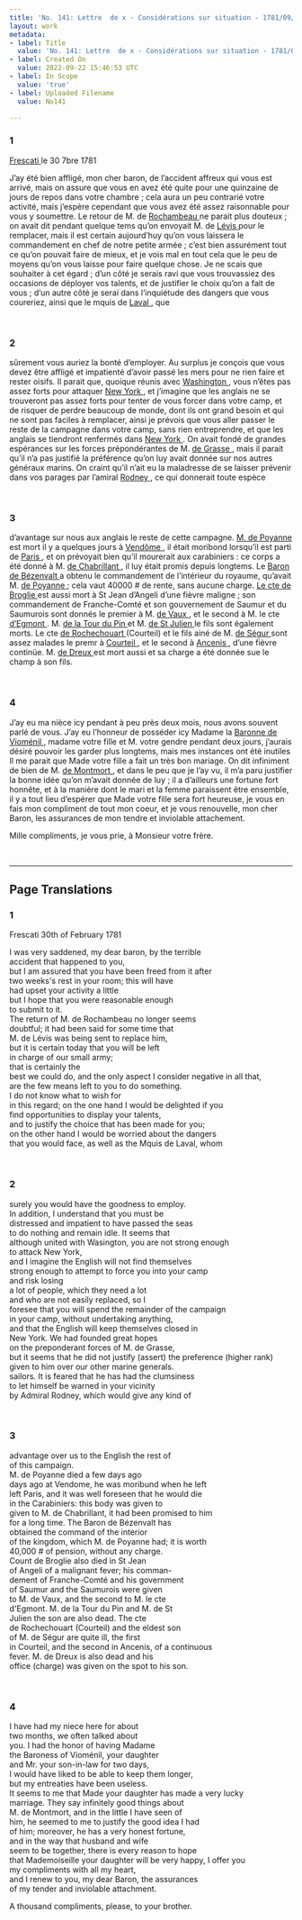 ```yaml
---
title: 'No. 141: Lettre  de x - Considérations sur situation - 1781/09/30'
layout: work
metadata:
- label: Title
  value: 'No. 141: Lettre  de x - Considérations sur situation - 1781/09/30'
- label: Created On
  value: 2022-09-22 15:46:53 UTC
- label: In Scope
  value: 'true'
- label: Uploaded Filename
  value: No141

---
```

<div class="pages">
<div id="page-32573059">
<h3><a name="page-32573059">1</a></h3>
<div class="page-content">
<p><a href="../subjects/32163046" title=" Frescati "> Frescati </a> le 30 7bre 1781</p>
<p>J’ay été bien affligé, mon cher baron, de <span class="line-break"> </span>l’accident affreux qui vous est arrivé, mais <span class="line-break"> </span>on assure que vous en avez été quite pour <span class="line-break"> </span>une quinzaine de jours de repos dans votre <span class="line-break"> </span>chambre ; cela aura un peu contrarié votre <span class="line-break"> </span>activité, mais j’espère cependant que vous <span class="line-break"> </span>avez été assez raisonnable pour vous y <span class="line-break"> </span>soumettre. Le retour de M. de <a href="../subjects/32162815" title=" Rochambeau "> Rochambeau </a> ne <span class="line-break"> </span>parait plus douteux ; on avait dit pendant <span class="line-break"> </span>quelque tems qu’on envoyait M. de <a href="../subjects/32163053" title=" Lévis "> Lévis </a> pour le <span class="line-break"> </span>remplacer, mais il est certain aujourd’huy qu’on <span class="line-break"> </span>vous laissera le commandement en chef de notre <span class="line-break"> </span>petite armée ; c’est bien assurément tout ce qu’on <span class="line-break"> </span>pouvait faire de mieux, et je vois mal en <span class="line-break"> </span>tout cela que le peu de moyens qu’on vous laisse <span class="line-break"> </span>pour faire quelque chose. Je ne scais que souhaiter <span class="line-break"> </span>à cet égard ; d’un côté je serais ravi que vous <span class="line-break"> </span>trouvassiez des occasions de déployer vos talents, <span class="line-break"> </span>et de justifier le choix qu’on a fait de vous ; <span class="line-break"> </span>d’un autre côté je serai dans l’inquiétude des dangers <span class="line-break"> </span>que vous coureriez, ainsi que le mquis de <a href="../subjects/32163006" title=" Laval "> Laval </a>, que </p>
</div>
</div>
<br />
<div id="page-32573060">
<h3><a name="page-32573060">2</a></h3>
<div class="page-content">
<p>sûrement vous auriez la bonté d’employer. <span class="line-break"> </span>Au surplus je conçois que vous devez être <span class="line-break"> </span>affligé et impatienté d’avoir passé les mers <span class="line-break"> </span>pour ne rien faire et rester oisifs. Il parait <span class="line-break"> </span>que, quoique réunis avec <a href="../subjects/32162841" title=" Washington "> Washington </a>, vous <span class="line-break"> </span>n’êtes pas assez forts pour attaquer <a href="../subjects/32162830" title=" New York "> New York </a>, <span class="line-break"> </span>et j’imagine que les anglais ne se trouveront <span class="line-break"> </span>pas assez forts pour tenter de vous <span class="line-break"> </span>forcer dans votre camp, et de risquer de perdre <span class="line-break"> </span>beaucoup de monde, dont ils ont grand besoin <span class="line-break"> </span>et qui ne sont pas faciles à remplacer, ainsi je <span class="line-break"> </span>prévois que vous aller passer le reste de la <span class="line-break"> </span>campagne dans votre camp, sans rien entreprendre, <span class="line-break"> </span>et que les anglais se tiendront renfermés dans <span class="line-break"> </span><a href="../subjects/32162830" title=" New York "> New York </a>. On avait fondé de grandes espérances <span class="line-break"> </span>sur les forces prépondérantes de M. <a href="../subjects/32163014" title=" de Grasse "> de Grasse </a>, <span class="line-break"> </span>mais il parait qu’il n’a pas justifié la préférence <span class="line-break"> </span>qu’on luy avait donnée sur nos autres généraux <span class="line-break"> </span>marins. On craint qu’il n’ait eu la maladresse <span class="line-break"> </span>de se laisser prévenir dans vos parages par <span class="line-break"> </span>l’amiral <a href="../subjects/32162893" title=" Rodney "> Rodney </a>, ce qui donnerait toute espèce </p>
</div>
</div>
<br />
<div id="page-32573061">
<h3><a name="page-32573061">3</a></h3>
<div class="page-content">
<p>d’avantage sur nous aux anglais le reste <span class="line-break"> </span>de cette campagne. <span class="line-break"> </span><a href="../subjects/32163054" title=" M. de Poyanne "> M. de Poyanne </a> est mort il y a quelques jours <span class="line-break"> </span>à <a href="../subjects/32163055" title=" Vendôme "> Vendôme </a>, il était moribond lorsqu’il est <span class="line-break"> </span>parti de <a href="../subjects/32163017" title=" Paris "> Paris </a>, et on prévoyait bien qu’il <span class="line-break"> </span>mourerait aux carabiniers : ce corps a été <span class="line-break"> </span>donné à  M. <a href="../subjects/32163056" title=" de Chabrillant "> de Chabrillant </a>, il luy était promis <span class="line-break"> </span>depuis longtems. Le <a href="../subjects/32163057" title=" Baron de Bézenvalt "> Baron de Bézenvalt </a> a <span class="line-break"> </span>obtenu le commandement de l’intérieur <span class="line-break"> </span>du royaume, qu’avait M. <a href="../subjects/32163058" title=" de Poyanne "> de Poyanne </a> ; cela <span class="line-break"> </span>vaut 40000 # de rente, sans aucune charge. <span class="line-break"> </span><a href="../subjects/32163059" title=" Le cte de Broglie "> Le cte de Broglie </a> est aussi mort à St Jean <span class="line-break"> </span>d’Angeli d’une fièvre maligne ; son comman<span class="line-break"></span>dement de Franche-Comté et son gouvernement <span class="line-break"> </span>de Saumur et du Saumurois sont donnés le <span class="line-break"> </span>premier à M. <a href="../subjects/32163060" title=" de Vaux "> de Vaux </a>, et le second à M. le cte <span class="line-break"> </span><a href="../subjects/32163061" title=" d’Egmont "> d’Egmont </a>. M. <a href="../subjects/32163062" title=" de la Tour du Pin "> de la Tour du Pin </a> et M. <a href="../subjects/32163063" title=" de St Julien "> de St <span class="line-break"> </span>Julien </a> le fils sont également morts. Le cte <span class="line-break"> </span><a href="../subjects/32163064" title=" de Rochechouart "> de Rochechouart </a> (Courteil) et le fils ainé <span class="line-break"> </span>de M. <a href="../subjects/32163021" title=" de Ségur "> de Ségur </a> sont assez malades le premr <span class="line-break"> </span>à <a href="../subjects/32163065" title=" Courteil "> Courteil </a>, et le second à <a href="../subjects/32163066" title=" Ancenis "> Ancenis </a>, d’une fièvre <span class="line-break"> </span>continüe. M. <a href="../subjects/32163067" title=" de Dreux "> de Dreux </a> est mort aussi et sa <span class="line-break"> </span>charge a été donnée sue le champ à son fils.  </p>
</div>
</div>
<br />
<div id="page-32573062">
<h3><a name="page-32573062">4</a></h3>
<div class="page-content">
<p>J’ay eu ma nièce icy pendant à peu près <span class="line-break"> </span>deux mois, nous avons souvent parlé de <span class="line-break"> </span>vous. J’ay eu l’honneur de posséder icy Madame <span class="line-break"> </span>la  <a href="../subjects/32163026" title=" Baronne de Vioménil "> Baronne de Vioménil </a>, madame votre fille <span class="line-break"> </span>et M. votre gendre pendant deux jours, j’aurais <span class="line-break"> </span>désiré pouvoir les garder plus longtems, <span class="line-break"> </span>mais mes instances ont été inutiles Il me <span class="line-break"> </span>parait que Made votre fille a fait un très <span class="line-break"> </span>bon mariage. On dit infiniment de bien <span class="line-break"> </span>de M. <a href="../subjects/32163068" title=" de Montmort "> de Montmort </a>, et dans le peu que je l’ay <span class="line-break"> </span>vu, il m’a paru justifier la bonne idée qu’on <span class="line-break"> </span>m’avait donnée de luy ; il a d’ailleurs une <span class="line-break"> </span>fortune fort honnête, et à la manière dont <span class="line-break"> </span>le mari et la femme paraissent être ensemble, <span class="line-break"> </span>il y a tout lieu d’espérer que Made votre <span class="line-break"> </span>fille sera fort heureuse, je vous en fais <span class="line-break"> </span>mon compliment de tout mon coeur, et je vous <span class="line-break"> </span>renouvelle, mon cher Baron, les assurances <span class="line-break"> </span>de mon tendre et inviolable attachement.</p>
<p>Mille compliments, je vous prie, à Monsieur votre frère. </p>
</div>
</div>
<br />
</div>
<hr />
<h2 class="divider">Page Translations</h2>
<div class="pages">
<div id="translation-32573059">
<h3>1</h3>
<div class="page-content">
<p>Frescati 30th of February 1781</p>
<p>I was very saddened, my dear baron, by the terrible<br/>
accident that happened to you, <br/>
but I am assured that you have been freed from it after<br/>
two weeks's rest in your room; this will have<br/>
had upset your activity a little <br/>
but I hope that you were reasonable enough<br/>
to submit to it.<br/>
The return of M. de Rochambeau no longer seems<br/>
doubtful; it had been said for some time that<br/>
M. de Lévis was being sent to replace him, <br/>
but it is certain today that you will be left<br/>
in charge of our small army;<br/>
that is certainly the <br/>
best we could do, and the only aspect I consider negative in all that,<br/>
are the few means left to you to do something.<br/>
I do not know what to wish for<br/>
in this regard; on the one hand I would be delighted if you<br/>
find opportunities to display your talents,<br/>
and to justify the choice that has been made for you;<br/>
on the other hand I would be worried about the dangers<br/>
that you would face, as well as the Mquis de Laval, whom</p>
</div>
</div>
<br />
<div id="translation-32573060">
<h3>2</h3>
<div class="page-content">
<p>surely you would have the goodness to employ. <br/>
In addition, I understand that you must be <br/>
distressed and impatient to have passed the seas <br/>
to do nothing and remain idle. It seems that <br/>
although united with Wasington, you are not strong enough <br/>
to attack New York, <br/>
and I imagine the English will not find themselves <br/>
strong enough to attempt to force you into your camp <br/>
and risk losing <br/>
a lot of people, which they need a lot <br/>
and who are not easily replaced, so I <br/>
foresee that you will spend the remainder of the campaign <br/>
in your camp, without undertaking anything, <br/>
and that the English will keep themselves closed in <br/>
New York. We had founded great hopes <br/>
on the preponderant forces of M. de Grasse, <br/>
but it seems that he did not justify (assert) the preference (higher rank)<br/>
given to him over our other marine generals. <br/>
sailors. It is feared that he has had the clumsiness <br/>
to let himself be warned in your vicinity <br/>
by Admiral Rodney, which would give any kind of </p>
</div>
</div>
<br />
<div id="translation-32573061">
<h3>3</h3>
<div class="page-content">
<p>advantage over us to the English the rest of <br/>
of this campaign. <br/>
M. de Poyanne died a few days ago <br/>
days ago at Vendome, he was moribund when he left <br/>
left Paris, and it was well foreseen that he would die <br/>
in the Carabiniers: this body was given to <br/>
given to M. de Chabrillant, it had been promised to him <br/>
for a long time. The Baron de Bézenvalt has <br/>
obtained the command of the interior <br/>
of the kingdom, which M. de Poyanne had; it is worth <br/>
40,000 # of pension, without any charge. <br/>
Count de Broglie also died in St Jean <br/>
of Angeli of a malignant fever; his comman-<br/>
dement of Franche-Comté and his government <br/>
of Saumur and the Saumurois were given <br/>
to M. de Vaux, and the second to M. le cte <br/>
d'Egmont. M. de la Tour du Pin and M. de St <br/>
Julien the son are also dead. The cte <br/>
de Rochechouart (Courteil) and the eldest son <br/>
of M. de Ségur are quite ill, the first <br/>
in Courteil, and the second in Ancenis, of a continuous <br/>
fever. M. de Dreux is also dead and his <br/>
office (charge) was given on the spot to his son.  </p>
</div>
</div>
<br />
<div id="translation-32573062">
<h3>4</h3>
<div class="page-content">
<p>I have had my niece here for about <br/>
two months, we often talked about<br/>
you. I had the honor of having Madame<br/>
the Baroness of Vioménil, your daughter <br/>
and Mr. your son-in-law for two days, <br/>
I would have liked to be able to keep them longer,<br/>
but my entreaties have been useless.<br/>
It seems to me that Made your daughter has made a very lucky<br/>
marriage. They say infinitely good things about<br/>
M. de Montmort, and in the little I have seen of <br/>
him, he seemed to me to justify the good idea I had <br/>
of him; moreover, he has a very honest fortune,<br/>
and in the way that husband and wife<br/>
seem to be together, there is every reason to hope<br/>
that Mademoiseille your daughter will be very happy, I offer you <br/>
my compliments with all my heart, <br/>
and I renew to you, my dear Baron, the assurances<br/>
of my tender and inviolable attachment.</p>
<p>A thousand compliments, please, to your brother.</p>
</div>
</div>
<br />
</div>

